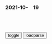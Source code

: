 ### 2021-10-　19

```note
```

<table id="tbc" style="white-space:pre-wrap">
</table>
<button onclick="toggleb()">toggle</button>
<button onclick="loadparse()">loadparse</button>
<br>
<!-- 🌸<br>🍅-　-🍑<hr>🍀 -->
<pre>
<textarea rows="30" cols="100" style="display: none" id="tar">

▶ Speaker 2000
https://music.163.com/#/song?id=1388749412

2021/10/19 下午9:00:35

睡前故事
https://music.163.com/#/song?id=1431565373

女孩出生就在绳索上，直到绳子断裂，46项大奖动画_哔哩哔哩_bilibili
https://www.bilibili.com/video/BV1ZP4y147ne

2021/10/19 下午8:53:37

女孩出生就在绳索上，直到绳子断裂，获得46项大奖动画！,情感,人生导师,好看视频
https://haokan.baidu.com/v?vid=4351566169770398216&sfrom=baidu-feed

2021/10/19 下午8:53:45

迷上女主播，从重庆飞南昌假装外卖员骗开房门性侵生理期女主播七次。_腾讯新闻
https://new.qq.com/omn/20210922/20210922V05W2O00.html

2021/10/19 下午8:26:14

s联霸总斯大林的钢铁洪流！男儿到死心如铁。看试手，补天裂！|eg|朱可夫_网易订阅
https://www.163.com/dy/article/GMIISQA00529LJKS.html

正所谓哪里有压迫，哪里就有反抗，虽然就读的神学院为了禁锢思想，使出百般花样，没想到却成为培养当时egg命者的土壤。

在那梦开始的地方，在时刻有人查抄“禁书”的教会学府，斯大林开始广泛阅读，从左拉席勒、莫泊桑、巴尔扎克到果戈理、谢德林和契诃夫。

于是斯大林从优秀学生代表到离经叛道，再到成为校园小团体的l导，因组织读禁书而收获多次警告后，终于离开学校，走上g命之道。

斯大林作为一个实用主义者，能干脏活，生财有道。抢劫、勒索一个都不能少。

http://dingyue.ws.126.net/2021/1018/deaa5c89j00r151rr00kvc002yj01fxc.jpg

回头再看遗嘱的内容——

“斯大林太粗暴，这个缺点在我们中间是完全可以容忍的，但是在总s记的职位上便是不可容忍的了。因此，我建议同志们想个办法把斯大林从这个位置上调走。”

谁能想到，是拿了淘汰券的斯大林走到了最后。

2021/10/19 下午5:37:30

NASA：巨大小行星即将掠过地球，一颗大小近似纽约帝g大厦
https://mbd.baidu.com/newspage/data/landingsuper?context=%7B%22nid%22%3A%22news_9066038970826644983%22%7D

2021/10/19 下午2:06:19

zg和e罗斯海j舰艇首次被证实同时通过津轻海峡
https://mbd.baidu.com/newspage/data/landingsuper?context=%7B%22nid%22%3A%22news_9196935731332609976%22%7D

2021/10/19 下午1:54:48

一个月吃空160袋鸡胸肉！杭州30岁肌肉男拿到体检报告傻眼：怎么会这样！
https://export.shobserver.com/baijiahao/html/415775.html

2021/10/19 下午1:17:12

y色列暗网情报：美士兵通话记录里发现真相——美g科学家研究并泄l了新冠病d
https://mbd.baidu.com/newspage/data/landingsuper?context=%7B%22nid%22%3A%22news_8667990309479183131%22%7D

x迷糊wSZ1
人造的高变异性冠状病毒，这种高变异性在自然环境中根本不能产生，搞这行的人都懂，但就是都不能说，
军火商需要战争美g就制造战争，而对药企来说，没有比一场流行全球的大瘟疫更好的赚钱机会了。

2021/10/19 下午1:15:51

都能说通了！SARS暴发前美国已申请SARS专利，正义之士公开专利号！_大卫马丁
https://www.sohu.com/a/495727650_121103515

2021/10/19 下午1:15:20

z科院多个抗SARS化合物已进入专利申请阶段----zg科学院
http://www.cas.cn/zt/kjzt/fdgx/ggqy/200306/t20030620_1709599.shtml

2021/10/19 下午1:14:59

“别开玩笑了”日语有几种说法？读音_百度知道
https://zhidao.baidu.com/question/872967762259628372.html

2021/10/19 下午1:08:28

这件事，比你喜欢的人不喜欢你更惨！| 段子|闺蜜|表白|小白兔|泰迪|看动漫_网易订阅
https://www.163.com/dy/article/GM6FIA5U0552F742.html

http://dingyue.ws.126.net/2021/1013/c8a85ecbj00r0wcdp000ac0009x0085c.jpg

https://nimg.ws.126.net/?url=http%3A%2F%2Fdingyue.ws.126.net%2F2021%2F1013%2Fc8a85ecbj00r0wcdp000ac0009x0085c.jpg&thumbnail=650x2147483647&quality=80&type=jpg

16

才明白原来幼稚不是指穿稚嫩的衣服，看动漫玩手办打游戏，而是没有担当，轻易许诺后推卸责任，知错不改，出了问题不会反思自己只会责怪别人，不懂得怎么去爱，也看不到对方的真心。

via：一坨奶球

2021/10/19 上午11:16:40

一眼就能打动你的文案，看完忍不住想分享！_腾讯新闻
https://new.qq.com/rain/a/20210826a0014n00

七、你总觉得你放不下一个人，那未必是爱，那只是执着与回忆。

二十、在我这里，幼稚不是指穿稚气的衣服，看动漫买手办，打游戏，下雨天踩水坑，扮鬼脸捉弄喜欢的女孩，上楼梯一步三个台阶等等等有小朋友特征的行为。而是没有担当，轻易承诺，推卸责任，逃避问题，知错不改，死要面子从而因小失大，不分轻重继而玩物丧志。

2021/10/19 上午11:18:23

八首唯美痴情诗词：人有生老三千疾，唯有相思不可医
https://baijiahao.baidu.com/s?id=1654256235736867399&wfr=spider&for=pc

人有生老三千疾，唯有相思不可医；中华汉字八千余，唯有情字最难解。

药不治假病，酒不解真愁，

2021/10/19 上午10:42:14

https://wx2.sinaimg.cn/large/003Y2WEqgy1gvilor31fxg60b408m1ky02.gif

识别PUA，保护自己
https://mbd.baidu.com/newspage/data/landingsuper?context=%7B%22nid%22%3A%22news_10279329122990989699%22%7D

k心正念
客人“你这厨艺不行” 厨师“你在PUA我，我只是今天炒的这盘菜不好吃，你凭什么打击我的厨艺。” 客人“你这盘菜做不好，不就是厨艺不行吗?” 厨师“我会几十种菜谱，每天炒几百道菜，一道菜没炒好，你就否定我的全部了?” 客人“好，你今天这道菜没炒好，行了吧。” 厨师“你还是在PUA我。这道菜是盐放多了，还是火候不够。如果是盐放多了，你就说盐放多了，不能因此否定它的其它方面。”

y若水
对于那种刻意诋毁自己的人，该还手时，就别犹豫！对那种指出问题，提出建议，让自己变得更好的！则保持感谢！

竟敢来咬我
作者的这篇文章是不是在PUA我？让我觉得无时无刻都要注意是不是被人PUA了。

c足秉叶
家g一体，上行下效

2021/10/19 上午10:20:00

古代倡导家g同构，疫情当前，我们为什么又要提倡家g一体？
https://baijiahao.baidu.com/s?id=1662330138966107574

2021/10/19 上午10:23:24

zh文明有两次严重倒车，一次导致近代百年耻辱
https://baijiahao.baidu.com/s?id=1713600752028890820

2021/10/19 上午10:23:33

“为何偏偏，在无能为力十几岁的年纪遇见了你”,动漫,日本动漫,好看视频
https://haokan.baidu.com/v?vid=12314087021931747595&sfrom=baidu-feed

2021/10/19 上午10:16:31

"为何偏偏，在十几岁的年纪遇见了你"_哔哩哔哩_bilibili
https://www.bilibili.com/video/av674445535/

2021/10/19 上午10:16:39

g王排名第1集-番剧-高清独家在线观看-bilibili-哔哩哔哩
https://www.bilibili.com/bangumi/play/ep424605/

聋哑王子要成为最伟大的g王！

2021/10/19 上午10:13:46

女子晒新婚第一天丈夫奇怪走路姿势，由衷感慨：累到爆炸！,sh,奇闻轶事,好看视频
https://haokan.baidu.com/v?vid=16882746746367234552&sfrom=baidu-feed

2021/10/19 上午10:09:26

有颜有才！学霸情侣同时保研浙大
https://mbd.baidu.com/newspage/data/landingsuper?context=%7B%22nid%22%3A%22news_9974404492353148482%22%7D

2021/10/19 上午10:09:31

磁场相似的人，即便断联，也会在一起
https://mbd.baidu.com/newspage/data/landingsuper?context=%7B%22nid%22%3A%22news_10117313593433056200%22%7D

一眼就能打动你的文案，看完忍不住想分享！_腾讯新闻
https://new.qq.com/rain/a/20210826a0014n00

七、你总觉得你放不下一个人，那未必是爱，那只是执着与回忆。

</textarea>
</pre>
<!-- 🍀<br>🍑-　-🍅<hr>🌸 -->

```tip
```

<script src="https://cdn.jsdelivr.net/npm/jquery@3.5.1/dist/jquery.min.js"></script>

<link rel="stylesheet" href="https://cdn.jsdelivr.net/gh/fancyapps/fancybox@3.5.7/dist/jquery.fancybox.min.css" />
<script src="https://cdn.jsdelivr.net/gh/fancyapps/fancybox@3.5.7/dist/jquery.fancybox.min.js"></script>

<script type="text/javascript">

var __urlRegex = /(\b(https?|ftp|file):\/\/[-A-Z0-9+&@#\/%?=~_|!:,.;]*[-A-Z0-9+&@#\/%=~_|])/ig;
var __imgRegex = /\.(?:jpe?g|gif|png)$/i;

loadparse();

function parseURL($string){

    var exp = __urlRegex;
    return $string.replace(exp,function(match){
            __imgRegex.lastIndex=0;
            if(__imgRegex.test(match)){
                return '<a data-fancybox="gallery" href="' + match.replace("/p=700", "")
                 + '"><img src="' + match.replace("/p=700", "/p=160x200")+'" width="64"></a>';
            }
            else{
                return '<a href="' + match + '" target="_blank">' + match + '</a>';
            }
        }
    );
}

function loadparse() {
  tbc.innerHTML = parseURL(tar.value);
}

function toggleb() {
  var x = document.getElementById("tar");
  if (x.style.display === "none") {
    x.style.display = "";
  } else {
    x.style.display = "none";
  }
}

</script>
